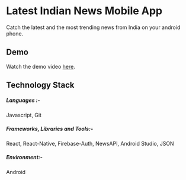 # Latest Indian News Mobile App
Catch the latest and the most trending news from India on your android phone.

## Demo
Watch the demo video [here](https://drive.google.com/file/d/1WWr8pBbCwpKFuve1njYqbjfpq64C6e1y/view?usp=sharing).

## Technology Stack
##### Languages :-
Javascript, Git

##### Frameworks, Libraries and Tools:-
React, React-Native, Firebase-Auth, NewsAPI, Android Studio, JSON

##### Environment:-
Android
